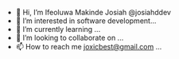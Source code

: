 - 👋 Hi, I’m Ifeoluwa Makinde Josiah @josiahddev
- 👀 I’m interested in software development...
- 🌱 I’m currently learning ...
- 💞️ I’m looking to collaborate on ...
- 📫 How to reach me joxicbest@gmail.com  ...

<!---
josiahddev/josiahddev is a ✨ special ✨ repository because its `README.md` (this file) appears on your GitHub profile.
You can click the Preview link to take a look at your changes.
--->
